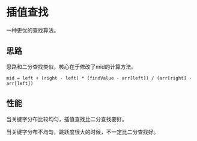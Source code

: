 # 插值查找

一种更优的查找算法。

## 思路

思路和二分查找类似，核心在于修改了mid的计算方法。

`mid = left + (right - left) * (findValue - arr[left]) / (arr[right] - arr[left])`


## 性能

当关键字分布比较均匀，插值查找比二分查找要好。

当关键字分布不均匀，跳跃度很大的时候，不一定比二分查找好。
